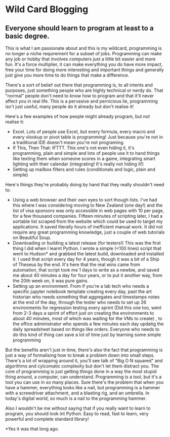 # Wild Card Blogging

## Everyone should learn to program at least to a basic degree.


This is what I am passionate about and this is my wildcard, programming is no longer a niche requirement for a subset
of jobs. Programming can make any job or hobby that involves computers just a little bit easier and more fun. It's a 
force multiplier, it can make everything you do have more impact, free your time for doing more interesting and important
things and generally just give you more time to do things that make a difference. 

There's a sort of belief out there that programming is, to all intents and purposes, just something people who are 
highly technical or nerdy do. That "normal" people don't need to know how to program and that it'll never affect you in
real life. This is a pervasive and pernicious lie, programming isn't just useful, many people do it already but don't 
realise it!


Here's a few examples of how people might already program, but not realise it: 

* Excel. Lots of people use Excel, but every formula, every macro and every vlookup or pivot table is programming! Just 
because you're not in a traditional IDE doesn't mean you're not programing.
* If This, Then That: IFTTT. This one's not even hiding it, it's programming, plain and simple and lots of people use it
to hand things like texting them when someone scores in a game, integrating smart lighting with their calendar 
(integrating! It's really not hiding it!)
* Setting up mailbox filters and rules (conditionals and logic, plain and simple)

Here's things they're probably doing by hand that they really shouldn't need to: 
* Using a web browser and their own eyes to sort though lists. I've had this where I was considering moving to New 
Zealand (one day!) and the list of visa sponsors was only accessible in web pages with 10 per page, for a few thousand
companies. Fifteen minutes of scripting later, I had a sortable list scraped from the website which could be used to 
target my applications. It saved literally hours of inefficient manual work. It did not require any great programming
knowledge, just a couple of web tutorials on Beautiful Soup. 
* Downloading or building a latest release (for testers!) This was the first thing I did when I learnt Python. I wrote 
a simple (<100 lines) script that went to Hudson* and grabbed the latest build, downloaded and installed it. I used that
script every day for 4 years, though it was a bit of a Ship of Theseus by the end. It's here that the real wins came 
from automation, that script took me 1 days to write as a newbie, and saved me about 40 minutes a day for four years, 
or to put it another way, from the 20th week on, it was pure gains.
*  Setting up an environment. From if you're a lab tech who needs a specific jupyter notebook template creating every 
day, past the art historian who needs something that aggregates and timestamps notes at the end of the day, through the 
tester who needs to set up 26 environments for regression testing every sprint (Did this one too, went from 2-3 days a 
sprint of effort just on creating the environments to about 40 minutes, most of which was waiting for the VMs to create)
, to the office administrator who spends a few minutes each day updatig the daily spreadsheet based on things like 
orders. Everyone who needs to do this kind of thing can save a lot of time just by learning some simple programming

But the benefits aren't just in time, there's also the fact that programming is just a way of formalising how to break 
a problem down into small steps. There's a lot of wrapping around it, you'll see talk of "Big O N squared" and algorithms
and cylcomatic complexity but don't let them distract you. The core of programming is just getting things done in a way
the most stupid thing around, a computer, can understand. Programming is a tool, but it's a tool you can use in so many
places. Sure there's the problem that when you have a hammer, everything looks like a nail, but programming is a hammer
with a screwdriver attachment, and a blasting rig, and an umbrella. In today's digital world, so much is a nail to the 
programming hammer. 

Also I wouldn't be me without saying that if you really want to learn to program, you should look int Python. Easy to
read, fast to learn, very powerful and complete standard library!




*Yes it was that long ago. 